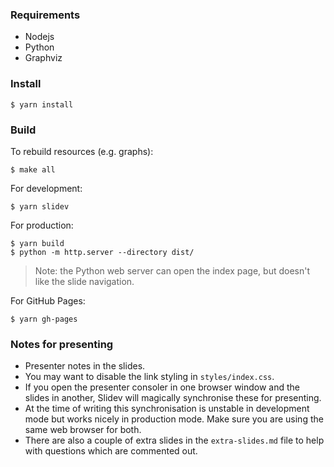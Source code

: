 ### Requirements

* Nodejs
* Python
* Graphviz

### Install

```shell
$ yarn install
```

### Build

To rebuild resources (e.g. graphs):

```shell
$ make all
```

For development:

```shell
$ yarn slidev
```

For production:

```shell
$ yarn build
$ python -m http.server --directory dist/
```

> Note: the Python web server can open the index page, but doesn't like the slide
navigation.

For GitHub Pages:

```shell
$ yarn gh-pages
```

### Notes for presenting

* Presenter notes in the slides.
* You may want to disable the link styling in `styles/index.css`.
* If you open the presenter consoler in one browser window and the slides
  in another, Slidev will magically synchronise these for presenting.
* At the time of writing this synchronisation is unstable in development
  mode but works nicely in production mode. Make sure you are using the same
  web browser for both.
* There are also a couple of extra slides in the `extra-slides.md` file to
  help with questions which are commented out.
